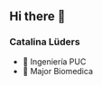 ## Hi there 👋
### Catalina Lüders
<!--
**CatalinaLuders/CatalinaLuders** is a ✨ _special_ ✨ repository because its `README.md` (this file) appears on your GitHub profile.
-->
- 🦾 Ingeniería PUC
- 🔬 Major Biomedica
